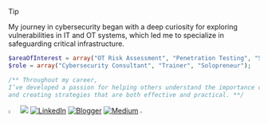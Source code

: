 > [!TIP]
> My journey in cybersecurity began with a deep curiosity for exploring vulnerabilities in IT and OT systems, which led me to specialize in safeguarding critical infrastructure. 

```php
$areaOfInterest = array("OT Risk Assessment", "Penetration Testing", "Scripting");
$role = array("Cybersecurity Consultant", "Trainer", "Solopreneur");

/** Throughout my career,
I’ve developed a passion for helping others understand the importance of security controls 
and creating strategies that are both effective and practical. **/
```

<img src="https://github.githubassets.com/images/mona-whisper.gif" width=4% height=4%> ![](https://komarev.com/ghpvc/?username=g4xyk00&color=00C0B7&abbreviated=true) [![LinkedIn](https://img.shields.io/badge/Linkedin-%230077B5.svg?logo=linkedin&logoColor=white)](https://www.linkedin.com/in/garykongcybersecurity) [![Blogger](https://img.shields.io/badge/Blogger-%23FF5722.svg?logo=blogger&logoColor=white)](https://www.axcelsec.com) [![Medium](https://img.shields.io/badge/Medium-%23000000.svg?logo=medium&logoColor=white)](https://garykongcybersecurity.medium.com/) <img src="https://github.githubassets.com/assets/mona-loading-default-c3c7aad1282f.gif" width=3% height=3%>
